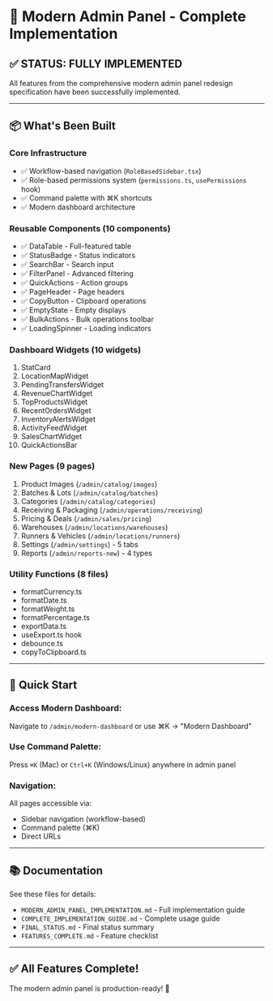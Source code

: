 # 🎨 Modern Admin Panel - Complete Implementation

## ✅ **STATUS: FULLY IMPLEMENTED**

All features from the comprehensive modern admin panel redesign specification have been successfully implemented.

---

## 📦 **What's Been Built**

### **Core Infrastructure**
- ✅ Workflow-based navigation (`RoleBasedSidebar.tsx`)
- ✅ Role-based permissions system (`permissions.ts`, `usePermissions` hook)
- ✅ Command palette with ⌘K shortcuts
- ✅ Modern dashboard architecture

### **Reusable Components (10 components)**
- ✅ DataTable - Full-featured table
- ✅ StatusBadge - Status indicators
- ✅ SearchBar - Search input
- ✅ FilterPanel - Advanced filtering
- ✅ QuickActions - Action groups
- ✅ PageHeader - Page headers
- ✅ CopyButton - Clipboard operations
- ✅ EmptyState - Empty displays
- ✅ BulkActions - Bulk operations toolbar
- ✅ LoadingSpinner - Loading indicators

### **Dashboard Widgets (10 widgets)**
1. StatCard
2. LocationMapWidget
3. PendingTransfersWidget
4. RevenueChartWidget
5. TopProductsWidget
6. RecentOrdersWidget
7. InventoryAlertsWidget
8. ActivityFeedWidget
9. SalesChartWidget
10. QuickActionsBar

### **New Pages (9 pages)**
1. Product Images (`/admin/catalog/images`)
2. Batches & Lots (`/admin/catalog/batches`)
3. Categories (`/admin/catalog/categories`)
4. Receiving & Packaging (`/admin/operations/receiving`)
5. Pricing & Deals (`/admin/sales/pricing`)
6. Warehouses (`/admin/locations/warehouses`)
7. Runners & Vehicles (`/admin/locations/runners`)
8. Settings (`/admin/settings`) - 5 tabs
9. Reports (`/admin/reports-new`) - 4 types

### **Utility Functions (8 files)**
- formatCurrency.ts
- formatDate.ts
- formatWeight.ts
- formatPercentage.ts
- exportData.ts
- useExport.ts hook
- debounce.ts
- copyToClipboard.ts

---

## 🚀 **Quick Start**

### **Access Modern Dashboard:**
Navigate to `/admin/modern-dashboard` or use ⌘K → "Modern Dashboard"

### **Use Command Palette:**
Press `⌘K` (Mac) or `Ctrl+K` (Windows/Linux) anywhere in admin panel

### **Navigation:**
All pages accessible via:
- Sidebar navigation (workflow-based)
- Command palette (⌘K)
- Direct URLs

---

## 📚 **Documentation**

See these files for details:
- `MODERN_ADMIN_PANEL_IMPLEMENTATION.md` - Full implementation guide
- `COMPLETE_IMPLEMENTATION_GUIDE.md` - Complete usage guide
- `FINAL_STATUS.md` - Final status summary
- `FEATURES_COMPLETE.md` - Feature checklist

---

## ✅ **All Features Complete!**

The modern admin panel is production-ready! 🎉

